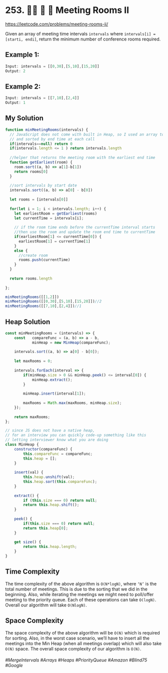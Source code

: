 # 253. 👩‍🦯 🔎 🌴 Meeting Rooms II
https://leetcode.com/problems/meeting-rooms-ii/

Given an array of meeting time intervals `intervals` where `intervals[i] = [starti, endi]`, return the minimum number of conference rooms required.

## Example 1:

````js
Input: intervals = [[0,30],[5,10],[15,20]]
Output: 2
````

## Example 2:

````js
Input: intervals = [[7,10],[2,4]]
Output: 1
````

## My Solution 

````js
function minMeetingRooms(intervals) {
  // JavaScript does not come with built in Heap, so I used an array to keep track of rooms 
  // and sorted by end time at each call
  if(intervals==null) return 0
  if(intervals.length <= 1 ) return intervals.length
  
  //helper that returns the meeting room with the earliest end time
  function getEarliest(room) {
    room.sort((a, b) => a[1]-b[1])
    return rooms[0]
  }
  
  //sort intervals by start date
  intervals.sort((a, b) => a[0] - b[0])
  
  let rooms = [intervals[0]]
  
  for(let i = 1; i < intervals.length; i++) {
    let earliestRoom = getEarliest(rooms)
    let currentTime = intervals[i];
    
    // if the room time ends before the currentTime interval starts
    //then use the room and update the room end time to currentTime
    if(earliestRoom[1] <= currentTime[0]) {
      earliestRoom[1] = currentTime[1]
    }
    else {
      //create room
      rooms.push(currentTime)
    }
  }
  
  return rooms.length
  
};

minMeetingRooms([[1,2]])
minMeetingRooms([[0,30],[5,10],[15,20]])//2
minMeetingRooms([[7,10],[2,4]])//1
````

## Heap Solution 
````js
const minMeetingRooms = (intervals) => {
    const   compareFunc = (a, b) => a - b,
            minHeap = new MinHeap(compareFunc);
    
    intervals.sort((a, b) => a[0] - b[0]);
    
    let maxRooms = 0;
    
    intervals.forEach(interval => {
        if(minHeap.size > 0 && minHeap.peek() <= interval[0]) {
            minHeap.extract();
        }
        
        minHeap.insert(interval[1]);
        
        maxRooms = Math.max(maxRooms, minHeap.size);
    });
    
    return maxRooms;
};

// since JS does not have a native heap, 
// for an interview you can quickly code-up something like this
// letting interviewer know what you are doing
class MinHeap {
    constructor(compareFunc) {
        this.compareFunc = compareFunc;
        this.heap = [];
    }
    
    insert(val) {
        this.heap.unshift(val);
        this.heap.sort(this.compareFunc);
    }
    
    extract() {
        if (this.size === 0) return null;
        return this.heap.shift();
    }
    
    peek() {
        if(this.size === 0) return null;
        return this.heap[0];
    }
    
    get size() {
        return this.heap.length;
    }
}
````

## Time Complexity
The time complexity of the above algorithm is `O(N*logN)`, where `‘N’` is the total number of meetings. This is due to the sorting that we did in the beginning. Also, while iterating the meetings we might need to poll/offer meeting to the priority queue. Each of these operations can take `O(logN)`. Overall our algorithm will take `O(NlogN)`.

## Space Complexity
The space complexity of the above algorithm will be `O(N)` which is required for sorting. Also, in the worst case scenario, we’ll have to insert all the meetings into the Min Heap (when all meetings overlap) which will also take `O(N)` space. The overall space complexity of our algorithm is `O(N)`.


###### #MergeIntervals #Arrays #Heaps #PriorityQueue #Amazon #Blind75 #Google
